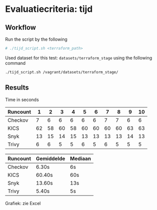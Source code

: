 # Evaluatiecriteria: tijd

## Workflow

Run the script by the following

```bash
# ./tijd_script.sh <terraform_path>
```

Used dataset for this test: `datasets/terraform_stage` using the following command

```bash
./tijd_script.sh /vagrant/datasets/terraform_stage/
```

## Results

Time in seconds

| **Runcount** | 1   | 2   | 3   | 4   | 5   | 6   | 7   | 8   | 9   | 10  |
| ------------ | --- | --- | --- | --- | --- | --- | --- | --- | --- | --- |
| Checkov      | 7   | 6   | 6   | 6   | 6   | 6   | 7   | 7   | 6   | 6   |
| KICS         | 62  | 58  | 60  | 58  | 60  | 60  | 60  | 60  | 63  | 63  |
| Snyk         | 13  | 15  | 14  | 15  | 13  | 13  | 13  | 13  | 14  | 13  |
| Trivy        | 6   | 6   | 5   | 5   | 6   | 5   | 6   | 5   | 5   | 5   |

| **Runcount** | Gemiddelde | Mediaan |
| ------------ | ---------- | ------- |
| Checkov      | 6.30s      | 6s      |
| KICS         | 60.40s     | 60s     |
| Snyk         | 13.60s     | 13s     |
| Trivy        | 5.40s      | 5s      |

Grafiek: zie Excel
